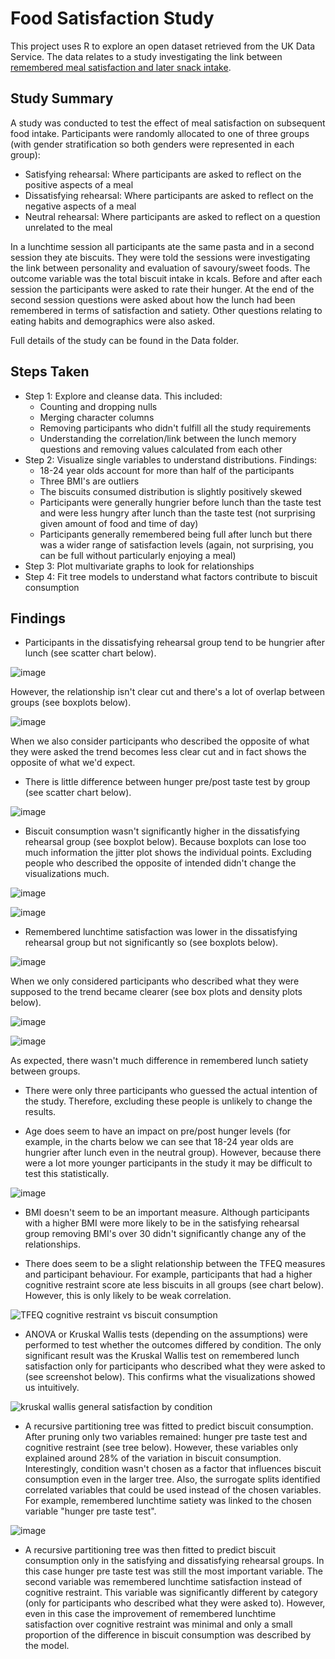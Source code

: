 # Food Satisfaction Study
This project uses R to explore an open dataset retrieved from the UK Data Service. 
The data relates to a study investigating the link between [remembered meal satisfaction and later snack intake](https://reshare.ukdataservice.ac.uk/853370/).

## Study Summary
A study was conducted to test the effect of meal satisfaction on subsequent food intake. Participants were randomly allocated to one of three groups (with gender stratification so both genders were represented in each group):
- Satisfying rehearsal: Where participants are asked to reflect on the positive aspects of a meal
- Dissatisfying rehearsal: Where participants are asked to reflect on the negative aspects of a meal
- Neutral rehearsal: Where participants are asked to reflect on a question unrelated to the meal

In a lunchtime session all participants ate the same pasta and in a second session they ate biscuits. They were told the sessions were investigating the link between
personality and evaluation of savoury/sweet foods. The outcome variable was the total biscuit intake in kcals. Before and after each session the participants were asked to rate their hunger. At the end of the second session questions were asked about how the lunch had been remembered in terms of satisfaction and satiety. Other questions relating to eating habits and demographics were also asked. 

Full details of the study can be found in the Data folder. 

## Steps Taken
- Step 1: Explore and cleanse data. This included:
  -   Counting and dropping nulls
  -   Merging character columns
  -   Removing participants who didn't fulfill all the study requirements
  -   Understanding the correlation/link between the lunch memory questions and removing values calculated from each other
- Step 2: Visualize single variables to understand distributions. Findings:
  - 18-24 year olds account for more than half of the participants
  - Three BMI's are outliers
  - The biscuits consumed distribution is slightly positively skewed
  - Participants were generally hungrier before lunch than the taste test and were less hungry after lunch than the taste test (not surprising given amount of food and time of day)
  - Participants generally remembered being full after lunch but there was a wider range of satisfaction levels (again, not surprising, you can be full without particularly enjoying a meal)
- Step 3: Plot multivariate graphs to look for relationships
- Step 4: Fit tree models to understand what factors contribute to biscuit consumption

## Findings
- Participants in the dissatisfying rehearsal group tend to be hungrier after lunch (see scatter chart below).

![image](https://github.com/user-attachments/assets/30dbcf9f-e7ca-4c5a-a0b0-83f0bed1f98a)

However, the relationship isn't clear cut and there's a lot of overlap between groups (see boxplots below).

![image](https://github.com/user-attachments/assets/11fd9d91-cea8-44ff-a0e8-7e5d7acfb707)

When we also consider participants who described the opposite of what they were asked the trend becomes less clear cut and in fact shows the opposite of what we'd expect. 

- There is little difference between hunger pre/post taste test by group (see scatter chart below).

![image](https://github.com/user-attachments/assets/1345524f-22dc-4dfb-a604-73912b00e97f)

- Biscuit consumption wasn't significantly higher in the dissatisfying rehearsal group (see boxplot below). Because boxplots can lose too much information the jitter plot shows the individual points. Excluding people who described the opposite of intended didn't change the visualizations much. 

![image](https://github.com/user-attachments/assets/312f535e-ceb8-403d-8773-4a95c133c659)

![image](https://github.com/user-attachments/assets/f75cc1ed-306e-46a7-8ade-98c791d994b3)

- Remembered lunchtime satisfaction was lower in the dissatisfying rehearsal group but not significantly so (see boxplots below).

![image](https://github.com/user-attachments/assets/e0f8c167-a5fa-43f5-8cc9-d695651723e1)

When we only considered participants who described what they were supposed to the trend became clearer (see box plots and density plots below).

![image](https://github.com/user-attachments/assets/6edefbda-6d4f-4c92-8ff6-98726f96033f)

![image](https://github.com/user-attachments/assets/06d66676-71b8-41bb-a535-82eed250fec1)

As expected, there wasn't much difference in remembered lunch satiety between groups. 

- There were only three participants who guessed the actual intention of the study. Therefore, excluding these people is unlikely to change the results.

- Age does seem to have an impact on pre/post hunger levels (for example, in the charts below we can see that 18-24 year olds are hungrier after lunch even in the neutral group). However, because there were a lot more younger participants in the study it may be difficult to test this statistically.
  
![image](https://github.com/user-attachments/assets/504eb9ff-b99d-4487-b4b3-b302f19d8c71)

- BMI doesn't seem to be an important measure. Although participants with a higher BMI were more likely to be in the satisfying rehearsal group removing BMI's over 30 didn't significantly change any of the relationships.

- There does seem to be a slight relationship between the TFEQ measures and participant behaviour. For example, participants that had a higher cognitive restraint score ate less biscuits in all groups (see chart below). However, this is only likely to be weak correlation. 

![TFEQ cognitive restraint vs biscuit consumption](https://github.com/user-attachments/assets/5f352347-9718-42f1-882d-5a1c52df1ffa)

- ANOVA or Kruskal Wallis tests (depending on the assumptions) were performed to test whether the outcomes differed by condition. The only significant result was the Kruskal Wallis test on remembered lunch satisfaction only for participants who described what they were asked to (see screenshot below). This confirms what the visualizations showed us intuitively. 

![kruskal wallis general satisfaction by condition](https://github.com/user-attachments/assets/00b79af7-7f83-4bea-92b7-bb093c1b8338)

- A recursive partitioning tree was fitted to predict biscuit consumption. After pruning only two variables remained: hunger pre taste test and cognitive restraint (see tree below). However, these variables only explained around 28% of the variation in biscuit consumption. Interestingly, condition wasn't chosen as a factor that influences biscuit consumption even in the larger tree. Also, the surrogate splits identified correlated variables that could be used instead of the chosen variables. For example, remembered lunchtime satiety was linked to the chosen variable "hunger pre taste test". 

![image](https://github.com/user-attachments/assets/50fb436c-e23e-4712-ada8-a00e11c7cfbf)

- A recursive partitioning tree was then fitted to predict biscuit consumption only in the satisfying and dissatisfying rehearsal groups. In this case hunger pre taste test was still the most important variable. The second variable was remembered lunchtime satisfaction instead of cognitive restraint. This variable was significantly different by category (only for participants who described what they were asked to). However, even in this case the improvement of remembered lunchtime satisfaction over cognitive restraint was minimal and only a small proportion of the difference in biscuit consumption was described by the model. 

